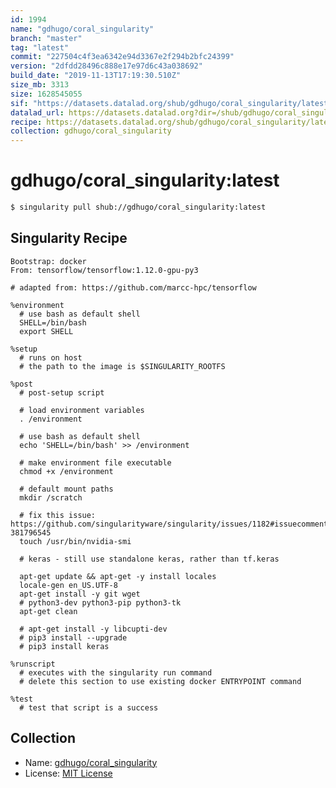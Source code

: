 ```yaml
---
id: 1994
name: "gdhugo/coral_singularity"
branch: "master"
tag: "latest"
commit: "227504c4f3ea6342e94d3367e2f294b2bfc24399"
version: "2dfdd28496c888e17e97d6c43a038692"
build_date: "2019-11-13T17:19:30.510Z"
size_mb: 3313
size: 1628545055
sif: "https://datasets.datalad.org/shub/gdhugo/coral_singularity/latest/2019-11-13-227504c4-2dfdd284/2dfdd28496c888e17e97d6c43a038692.simg"
datalad_url: https://datasets.datalad.org?dir=/shub/gdhugo/coral_singularity/latest/2019-11-13-227504c4-2dfdd284/
recipe: https://datasets.datalad.org/shub/gdhugo/coral_singularity/latest/2019-11-13-227504c4-2dfdd284/Singularity
collection: gdhugo/coral_singularity
---
```


# gdhugo/coral_singularity:latest

```bash
$ singularity pull shub://gdhugo/coral_singularity:latest
```

## Singularity Recipe

```singularity
Bootstrap: docker
From: tensorflow/tensorflow:1.12.0-gpu-py3

# adapted from: https://github.com/marcc-hpc/tensorflow

%environment
  # use bash as default shell
  SHELL=/bin/bash
  export SHELL

%setup
  # runs on host
  # the path to the image is $SINGULARITY_ROOTFS

%post
  # post-setup script

  # load environment variables
  . /environment

  # use bash as default shell
  echo 'SHELL=/bin/bash' >> /environment

  # make environment file executable
  chmod +x /environment

  # default mount paths
  mkdir /scratch

  # fix this issue: https://github.com/singularityware/singularity/issues/1182#issuecomment-381796545
  touch /usr/bin/nvidia-smi

  # keras - still use standalone keras, rather than tf.keras

  apt-get update && apt-get -y install locales
  locale-gen en_US.UTF-8
  apt-get install -y git wget
  # python3-dev python3-pip python3-tk
  apt-get clean

  # apt-get install -y libcupti-dev
  # pip3 install --upgrade
  # pip3 install keras

%runscript
  # executes with the singularity run command
  # delete this section to use existing docker ENTRYPOINT command

%test
  # test that script is a success
```

## Collection

 - Name: [gdhugo/coral_singularity](https://github.com/gdhugo/coral_singularity)
 - License: [MIT License](https://api.github.com/licenses/mit)

